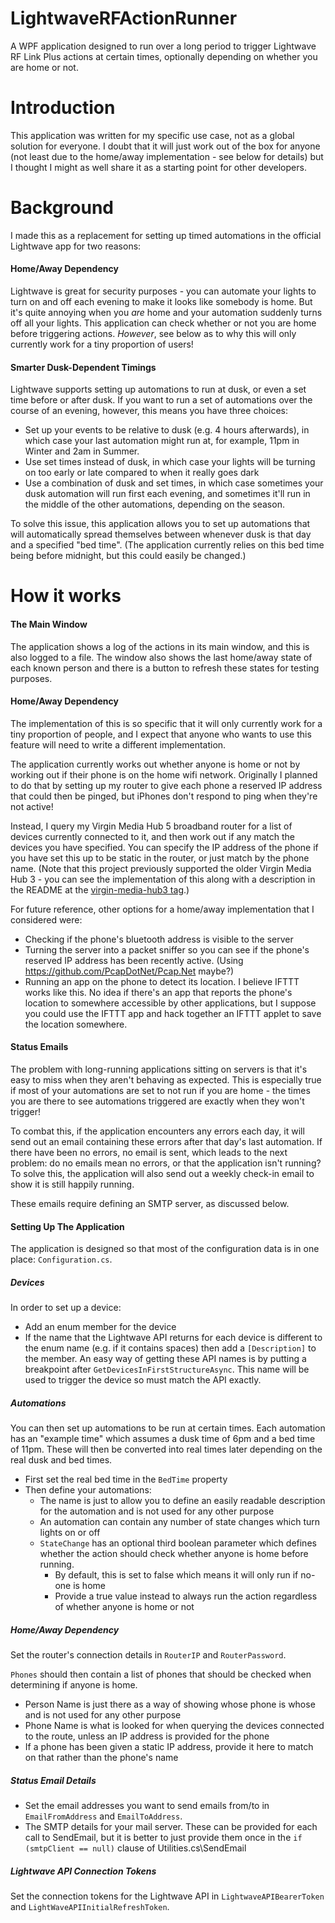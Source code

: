 # LightwaveRFActionRunner
A WPF application designed to run over a long period to trigger Lightwave RF Link Plus actions at certain times, optionally depending on whether you are home or not.

# Introduction

This application was written for my specific use case, not as a global solution for everyone. I doubt that it will just work out of the box for anyone (not least due to the home/away implementation - see below for details) but I thought I might as well share it as a starting point for other developers.

# Background

I made this as a replacement for setting up timed automations in the official Lightwave app for two reasons:

#### Home/Away Dependency

Lightwave is great for security purposes - you can automate your lights to turn on and off each evening to make it looks like somebody is home. But it's quite annoying when you _are_ home and your automation suddenly turns off all your lights. This application can check whether or not you are home before triggering actions. *However*, see below as to why this will only currently work for a tiny proportion of users!

#### Smarter Dusk-Dependent Timings

Lightwave supports setting up automations to run at dusk, or even a set time before or after dusk. If you want to run a set of automations over the course of an evening, however, this means you have three choices:
* Set up your events to be relative to dusk (e.g. 4 hours afterwards), in which case your last automation might run at, for example, 11pm in Winter and 2am in Summer.
* Use set times instead of dusk, in which case your lights will be turning on too early or late compared to when it really goes dark
* Use a combination of dusk and set times, in which case sometimes your dusk automation will run first each evening, and sometimes it'll run in the middle of the other automations, depending on the season.

To solve this issue, this application allows you to set up automations that will automatically spread themselves between whenever dusk is that day and a specified "bed time". (The application currently relies on this bed time being before midnight, but this could easily be changed.)

# How it works

#### The Main Window

The application shows a log of the actions in its main window, and this is also logged to a file. The window also shows the last home/away state of each known person and there is a button to refresh these states for testing purposes.

#### Home/Away Dependency

The implementation of this is so specific that it will only currently work for a tiny proportion of people, and I expect that anyone who wants to use this feature will need to write a different implementation.

The application currently works out whether anyone is home or not by working out if their phone is on the home wifi network. Originally I planned to do that by setting up my router to give each phone a reserved IP address that could then be pinged, but iPhones don't respond to ping when they're not active!

Instead, I query my Virgin Media Hub 5 broadband router for a list of devices currently connected to it, and then work out if any match the devices you have specified. You can specify the IP address of the phone if you have set this up to be static in the router, or just match by the phone name. (Note that this project previously supported the older Virgin Media Hub 3 - you can see the implementation of this along with a description in the README at the [virgin-media-hub3 tag](https://github.com/dot3dash4dot/LightwaveRFActionRunner/tree/virgin-media-hub3).)

For future reference, other options for a home/away implementation that I considered were:
* Checking if the phone's bluetooth address is visible to the server
* Turning the server into a packet sniffer so you can see if the phone's reserved IP address has been recently active. (Using https://github.com/PcapDotNet/Pcap.Net maybe?)
* Running an app on the phone to detect its location. I believe IFTTT works like this. No idea if there's an app that reports the phone's location to somewhere accessible by other applications, but I suppose you could use the IFTTT app and hack together an IFTTT applet to save the location somewhere.

#### Status Emails

The problem with long-running applications sitting on servers is that it's easy to miss when they aren't behaving as expected. This is especially true if most of your automations are set to not run if you are home - the times you are there to see automations triggered are exactly when they won't trigger!

To combat this, if the application encounters any errors each day, it will send out an email containing these errors after that day's last automation. If there have been no errors, no email is sent, which leads to the next problem: do no emails mean no errors, or that the application isn't running? To solve this, the application will also send out a weekly check-in email to show it is still happily running.

These emails require defining an SMTP server, as discussed below.

#### Setting Up The Application

The application is designed so that most of the configuration data is in one place: `Configuration.cs`. 

##### Devices

In order to set up a device:

* Add an enum member for the device
* If the name that the Lightwave API returns for each device is different to the enum name (e.g. if it contains spaces) then add a `[Description]` to the member. An easy way of getting these API names is by putting a breakpoint after `GetDevicesInFirstStructureAsync`. This name will be used to trigger the device so must match the API exactly.

##### Automations

You can then set up automations to be run at certain times. Each automation has an "example time" which assumes a dusk time of 6pm and a bed time of 11pm. These will then be converted into real times later depending on the real dusk and bed times.

* First set the real bed time in the `BedTime` property
* Then define your automations:
  * The name is just to allow you to define an easily readable description for the automation and is not used for any other purpose
  * An automation can contain any number of state changes which turn lights on or off
  * `StateChange` has an optional third boolean parameter which defines whether the action should check whether anyone is home before running.
    * By default, this is set to false which means it will only run if no-one is home
    * Provide a true value instead to always run the action regardless of whether anyone is home or not

##### Home/Away Dependency

Set the router's connection details in `RouterIP` and `RouterPassword`.

`Phones` should then contain a list of phones that should be checked when determining if anyone is home.

* Person Name is just there as a way of showing whose phone is whose and is not used for any other purpose
* Phone Name is what is looked for when querying the devices connected to the route, unless an IP address is provided for the phone
* If a phone has been given a static IP address, provide it here to match on that rather than the phone's name

##### Status Email Details

* Set the email addresses you want to send emails from/to in `EmailFromAddress` and `EmailToAddress`.
* The SMTP details for your mail server. These can be provided for each call to SendEmail, but it is better to just provide them once in the `if (smtpClient == null)` clause of Utilities.cs\SendEmail

##### Lightwave API Connection Tokens

Set the connection tokens for the Lightwave API in `LightwaveAPIBearerToken` and `LightWaveAPIInitialRefreshToken`.